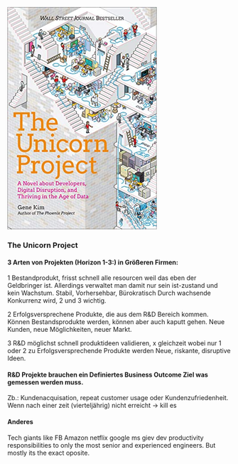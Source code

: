 ![cover](cover.jpg)

### The Unicorn Project 

#### 3 Arten von Projekten (Horizon 1-3:) in Größeren Firmen:
1 Bestandprodukt, frisst schnell alle resourcen weil das eben der Geldbringer ist. 
Allerdings verwaltet man damit nur sein ist-zustand und kein Wachstum.
Stabil, Vorhersehbar, Bürokratisch
Durch wachsende Konkurrenz wird, 2 und 3 wichtig.

2 Erfolgsversprechene Produkte, die aus dem R&D Bereich kommen. Können Bestandsprodukte werden, können aber auch kaputt gehen. 
Neue Kunden, neue Möglichkeiten, neuer Markt.

3 R&D möglichst schnell produktideen validieren, x gleichzeit wobei nur 1 oder 2 zu Erfolgsversprechende Produkte werden
Neue, riskante, disruptive Ideen. 

#### R&D Projekte brauchen ein Definiertes Business Outcome Ziel was gemessen werden muss.
Zb.:
Kundenacquisation, repeat customer usage oder Kundenzufriedenheit.
Wenn nach einer zeit (vierteljährig) nicht erreicht -> kill es

#### Anderes
Tech giants like FB Amazon netflix google ms giev dev productivity responsibilities to only the most senior and experienced engineers. But mostly its the exact oposite.
